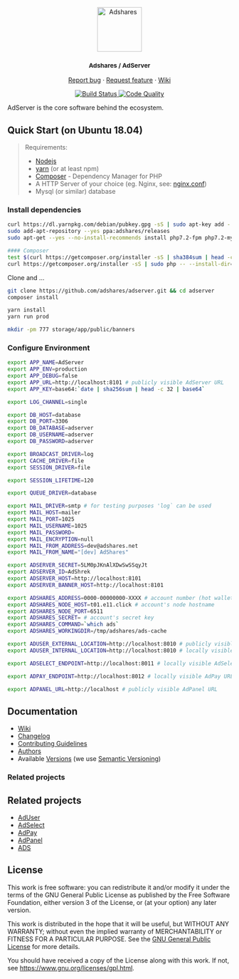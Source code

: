 <p align="center">
    <a href="https://adshares.net/" title="Adshares sp. z o.o." target="_blank">
        <img src="https://adshares.net/logos/ads.svg" alt="Adshares" width="100" height="100">
    </a>
</p>
<h3 align="center"><small>Adshares / AdServer</small></h3>
<p align="center">
    <a href="https://github.com/adshares/adserver/issues/new?template=bug_report.md&labels=Bug">Report bug</a>
    ·
    <a href="https://github.com/adshares/adserver/issues/new?template=feature_request.md&labels=New%20Feature">Request feature</a>
    ·
    <a href="https://github.com/adshares/adserver/wiki">Wiki</a>
</p>
<p align="center">
    <a href="https://travis-ci.org/adshares/adserver" title="Build Status" target="_blank">
        <img src="https://travis-ci.org/adshares/adserver.svg?branch=master" alt="Build Status">
    </a>
    <a href="https://sonarcloud.io/dashboard?id=adshares-adserver" title="Code Quality" target="_blank">
        <img src="https://sonarcloud.io/api/project_badges/measure?project=adshares-adserver&metric=alert_status" alt="Code Quality">
    </a>
</p>

AdServer is the core software behind the ecosystem.

## Quick Start (on Ubuntu 18.04)

> Requirements:
> - [Nodejs](https://nodejs.org/en/) 
> - [yarn](https://yarnpkg.com/en/) (or at least npm)
> - [Composer](https://getcomposer.org/) - Dependency Manager for PHP
> - A HTTP Server of your choice (eg. Nginx, see: [nginx.conf](docker/nginx.conf))
> - Mysql (or similar) database

### Install dependencies
```bash
curl https://dl.yarnpkg.com/debian/pubkey.gpg -sS | sudo apt-key add - && echo "deb https://dl.yarnpkg.com/debian/ stable main" | sudo tee /etc/apt/sources.list.d/yarn.list
sudo add-apt-repository --yes ppa:adshares/releases
sudo apt-get --yes --no-install-recommends install php7.2-fpm php7.2-mysql php7.2-bcmath php7.2-bz2 php7.2-curl php7.2-gd php7.2-intl php7.2-mbstring php7.2-sqlite3 php7.2-zip php7.2-simplexml gettext-base screen ads nginx mysql-server nodejs yarn unzip

#### Composer
test $(curl https://getcomposer.org/installer -sS | sha384sum | head -c 96) == "48e3236262b34d30969dca3c37281b3b4bbe3221bda826ac6a9a62d6444cdb0dcd0615698a5cbe587c3f0fe57a54d8f5" && \
curl https://getcomposer.org/installer -sS | sudo php -- --install-dir=/usr/local/bin --filename=composer
```

Clone and ...
```bash
git clone https://github.com/adshares/adserver.git && cd adserver
composer install

yarn install
yarn run prod

mkdir -pm 777 storage/app/public/banners
```

### Configure Environment
```bash
export APP_NAME=AdServer
export APP_ENV=production
export APP_DEBUG=false
export APP_URL=http://localhost:8101 # publicly visible AdServer URL 
export APP_KEY=base64:`date | sha256sum | head -c 32 | base64`

export LOG_CHANNEL=single

export DB_HOST=database
export DB_PORT=3306
export DB_DATABASE=adserver
export DB_USERNAME=adserver
export DB_PASSWORD=adserver

export BROADCAST_DRIVER=log
export CACHE_DRIVER=file
export SESSION_DRIVER=file

export SESSION_LIFETIME=120

export QUEUE_DRIVER=database

export MAIL_DRIVER=smtp # for testing purposes 'log` can be used
export MAIL_HOST=mailer
export MAIL_PORT=1025
export MAIL_USERNAME=1025
export MAIL_PASSWORD=
export MAIL_ENCRYPTION=null
export MAIL_FROM_ADDRESS=dev@adshares.net
export MAIL_FROM_NAME="[dev] AdShares"

export ADSERVER_SECRET=5LM0pJKnAlXDwSwSSqyJt
export ADSERVER_ID=AdShrek
export ADSERVER_HOST=http://localhost:8101
export ADSERVER_BANNER_HOST=http://localhost:8101

export ADSHARES_ADDRESS=0000-00000000-XXXX # account number (hot wallet) to be used by the server 
export ADSHARES_NODE_HOST=t01.e11.click # account's node hostname
export ADSHARES_NODE_PORT=6511
export ADSHARES_SECRET= # account's secret key
export ADSHARES_COMMAND=`which ads`
export ADSHARES_WORKINGDIR=/tmp/adshares/ads-cache

export ADUSER_EXTERNAL_LOCATION=http://localhost:8010 # publicly visible AdServer URL
export ADUSER_INTERNAL_LOCATION=http://localhost:8010 # locally visible AdServer URL

export ADSELECT_ENDPOINT=http://localhost:8011 # locally visible AdSelect URL

export ADPAY_ENDPOINT=http://localhost:8012 # locally visible AdPay URL

export ADPANEL_URL=http://localhost # publicly visible AdPanel URL
```

## Documentation

- [Wiki](https://github.com/adshares/adserver/wiki)
- [Changelog](CHANGELOG.md)
- [Contributing Guidelines](docs/CONTRIBUTING.md)
- [Authors](https://github.com/adshares/adserver/contributors)
- Available [Versions](https://github.com/adshares/adserver/tags) (we use [Semantic Versioning](http://semver.org/))

### Related projects


## Related projects

- [AdUser](https://github.com/adshares/aduser)
- [AdSelect](https://github.com/adshares/adselect)
- [AdPay](https://github.com/adshares/adpay)
- [AdPanel](https://github.com/adshares/adpanel)
- [ADS](https://github.com/adshares/ads)

## License

This work is free software: you can redistribute it and/or modify
it under the terms of the GNU General Public License as published by
the Free Software Foundation, either version 3 of the License, or
(at your option) any later version.

This work is distributed in the hope that it will be useful,
but WITHOUT ANY WARRANTY; without even the implied warranty of
MERCHANTABILITY or FITNESS FOR A PARTICULAR PURPOSE. See the
[GNU General Public License](LICENSE) for more details.

You should have received a copy of the License along with this work.
If not, see <https://www.gnu.org/licenses/gpl.html>.

